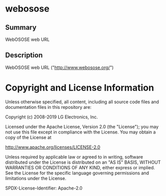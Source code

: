 webosose
====================

Summary
-------
WebOSOSE web URL

Description
-----------
WebOSOSE web URL ("http://www.webosose.org/")

Copyright and License Information
=================================
Unless otherwise specified, all content, including all source code files and
documentation files in this repository are:

Copyright (c) 2008-2019 LG Electronics, Inc.

Licensed under the Apache License, Version 2.0 (the "License");
you may not use this file except in compliance with the License.
You may obtain a copy of the License at

http://www.apache.org/licenses/LICENSE-2.0

Unless required by applicable law or agreed to in writing, software
distributed under the License is distributed on an "AS IS" BASIS,
WITHOUT WARRANTIES OR CONDITIONS OF ANY KIND, either express or implied.
See the License for the specific language governing permissions and
limitations under the License.

SPDX-License-Identifier: Apache-2.0
